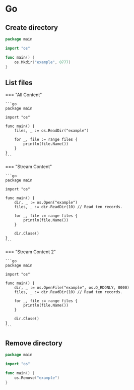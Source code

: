# Go

## Create directory

```go
package main

import "os"

func main() {
    os.Mkdir("example", 0777)
}
```

## List files

=== "All Content"

    ```go
    package main

    import "os"

    func main() {
        files, _ := os.ReadDir("example")

        for _, file := range files {
            println(file.Name())
        }
    }
    ```

=== "Stream Content"

    ```go
    package main

    import "os"

    func main() {
        dir, _ := os.Open("example")
        files, _ := dir.ReadDir(10) // Read ten records.

        for _, file := range files {
            println(file.Name())
        }

        dir.Close()
    }
    ```

=== "Stream Content 2"

    ```go
    package main

    import "os"

    func main() {
        dir, _ := os.OpenFile("example", os.O_RDONLY, 0000)
        files, _ := dir.ReadDir(10) // Read ten records.

        for _, file := range files {
            println(file.Name())
        }

        dir.Close()
    }
    ```

## Remove directory

```go
package main

import "os"

func main() {
    os.Remove("example")
}
```